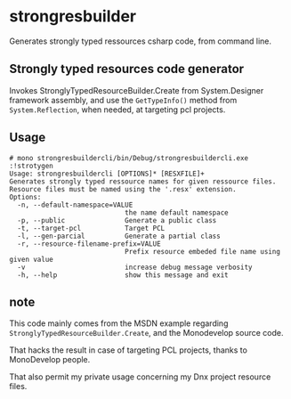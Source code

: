 # strongresbuilder

Generates strongly typed ressources csharp code, from command line.

## Strongly typed resources code generator

Invokes StronglyTypedResourceBuilder.Create from System.Designer framework assembly,
and use the `GetTypeInfo()` method from `System.Reflection`, when needed, at targeting pcl projects. 

## Usage 

```shlog
# mono strongresbuildercli/bin/Debug/strongresbuildercli.exe
:!strotygen
Usage: strongresbuildercli [OPTIONS]* [RESXFILE]+
Generates strongly typed ressource names for given ressource files.
Resource files must be named using the '.resx' extension.
Options:
  -n, --default-namespace=VALUE
                             the name default namespace
  -p, --public               Generate a public class
  -t, --target-pcl           Target PCL
  -l, --gen-parcial          Generate a partial class
  -r, --resource-filename-prefix=VALUE
                             Prefix resource embeded file name using
given value
  -v                         increase debug message verbosity
  -h, --help                 show this message and exit

```

## note

This code mainly comes from the MSDN example regarding `StronglyTypedResourceBuilder.Create`, 
and the Monodevelop source code.

That hacks the result in case of targeting PCL projects, thanks to MonoDevelop people.

That also permit my private usage concerning my Dnx project resource files.

